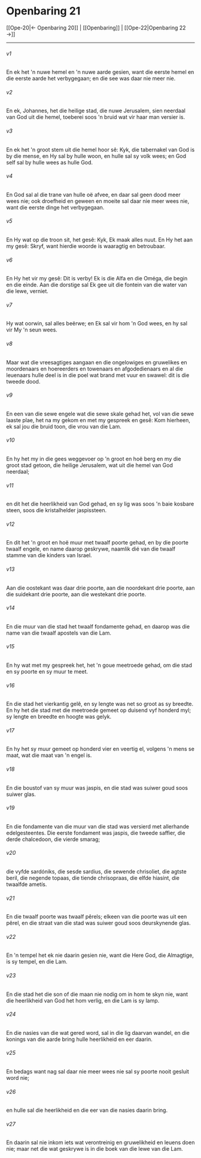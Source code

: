 # Openbaring 21

[[Ope-20|← Openbaring 20]] | [[Openbaring]] | [[Ope-22|Openbaring 22 →]]
***

###### v1
En ek het 'n nuwe hemel en 'n nuwe aarde gesien, want die eerste hemel en die eerste aarde het verbygegaan; en die see was daar nie meer nie. 
###### v2
En ek, Johannes, het die heilige stad, die nuwe Jerusalem, sien neerdaal van God uit die hemel, toeberei soos 'n bruid wat vir haar man versier is. 
###### v3
En ek het 'n groot stem uit die hemel hoor sê: Kyk, die tabernakel van God is by die mense, en Hy sal by hulle woon, en hulle sal sy volk wees; en God self sal by hulle wees as hulle God. 
###### v4
En God sal al die trane van hulle oë afvee, en daar sal geen dood meer wees nie; ook droefheid en geween en moeite sal daar nie meer wees nie, want die eerste dinge het verbygegaan. 
###### v5
En Hy wat op die troon sit, het gesê: Kyk, Ek maak alles nuut. En Hy het aan my gesê: Skryf, want hierdie woorde is waaragtig en betroubaar. 
###### v6
En Hy het vir my gesê: Dit is verby! Ek is die Alfa en die Oméga, die begin en die einde. Aan die dorstige sal Ek gee uit die fontein van die water van die lewe, verniet. 
###### v7
Hy wat oorwin, sal alles beërwe; en Ek sal vir hom 'n God wees, en hy sal vir My 'n seun wees. 
###### v8
Maar wat die vreesagtiges aangaan en die ongelowiges en gruwelikes en moordenaars en hoereerders en towenaars en afgodedienaars en al die leuenaars hulle deel is in die poel wat brand met vuur en swawel: dit is die tweede dood. 
###### v9
En een van die sewe engele wat die sewe skale gehad het, vol van die sewe laaste plae, het na my gekom en met my gespreek en gesê: Kom hierheen, ek sal jou die bruid toon, die vrou van die Lam. 
###### v10
En hy het my in die gees weggevoer op 'n groot en hoë berg en my die groot stad getoon, die heilige Jerusalem, wat uit die hemel van God neerdaal; 
###### v11
en dit het die heerlikheid van God gehad, en sy lig was soos 'n baie kosbare steen, soos die kristalhelder jaspissteen. 
###### v12
En dit het 'n groot en hoë muur met twaalf poorte gehad, en by die poorte twaalf engele, en name daarop geskrywe, naamlik dié van die twaalf stamme van die kinders van Israel. 
###### v13
Aan die oostekant was daar drie poorte, aan die noordekant drie poorte, aan die suidekant drie poorte, aan die westekant drie poorte. 
###### v14
En die muur van die stad het twaalf fondamente gehad, en daarop was die name van die twaalf apostels van die Lam. 
###### v15
En hy wat met my gespreek het, het 'n goue meetroede gehad, om die stad en sy poorte en sy muur te meet. 
###### v16
En die stad het vierkantig gelê, en sy lengte was net so groot as sy breedte. En hy het die stad met die meetroede gemeet op duisend vyf honderd myl; sy lengte en breedte en hoogte was gelyk. 
###### v17
En hy het sy muur gemeet op honderd vier en veertig el, volgens 'n mens se maat, wat die maat van 'n engel is. 
###### v18
En die boustof van sy muur was jaspis, en die stad was suiwer goud soos suiwer glas. 
###### v19
En die fondamente van die muur van die stad was versierd met allerhande edelgesteentes. Die eerste fondament was jaspis, die tweede saffier, die derde chalcedoon, die vierde smarag; 
###### v20
die vyfde sardóniks, die sesde sardius, die sewende chrisoliet, die agtste beril, die negende topaas, die tiende chrísopraas, die elfde hiasínt, die twaalfde ametís. 
###### v21
En die twaalf poorte was twaalf pêrels; elkeen van die poorte was uit een pêrel, en die straat van die stad was suiwer goud soos deurskynende glas. 
###### v22
En 'n tempel het ek nie daarin gesien nie, want die Here God, die Almagtige, is sy tempel, en die Lam. 
###### v23
En die stad het die son of die maan nie nodig om in hom te skyn nie, want die heerlikheid van God het hom verlig, en die Lam is sy lamp. 
###### v24
En die nasies van die wat gered word, sal in die lig daarvan wandel, en die konings van die aarde bring hulle heerlikheid en eer daarin. 
###### v25
En bedags want nag sal daar nie meer wees nie sal sy poorte nooit gesluit word nie; 
###### v26
en hulle sal die heerlikheid en die eer van die nasies daarin bring. 
###### v27
En daarin sal nie inkom iets wat verontreinig en gruwelikheid en leuens doen nie; maar net die wat geskrywe is in die boek van die lewe van die Lam. 
